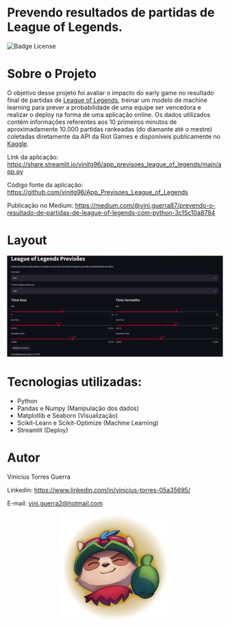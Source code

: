 # Prevendo resultados de partidas de League of Legends.


![Badge License](https://img.shields.io/github/license/vinitg96/Projetos_Data_Science)

# Sobre o Projeto

O objetivo desse projeto foi avaliar o impacto do early game no resultado final de partidas de [League of Legends](https://www.youtube.com/watch?v=mwERJ6qJPuc), treinar um modelo de machine learning para prever a probabilidade de uma equipe ser vencedora e realizar o deploy na forma de uma aplicação online. Os dados utilizados contém informações referentes aos 10 primeiros minutos de aproximadamente 10.000 partidas rankeadas (do diamante até o mestre) coletadas diretamente da API da Riot Games e disponíveis publicamente no [Kaggle](https://www.kaggle.com/bobbyscience/league-of-legends-diamond-ranked-games-10-min).

Link da aplicação: https://share.streamlit.io/vinitg96/app_previsoes_league_of_legends/main/app.py

Código fonte da aplicação: https://github.com/vinitg96/App_Previsoes_League_of_Legends

Publicação no Medium: https://medium.com/@vini.guerra87/prevendo-o-resultado-de-partidas-de-league-of-legends-com-python-3c15c10a8784
# Layout

![Prévia da Imagem](previa.png)

# Tecnologias utilizadas:
- Python
- Pandas e Numpy (Manipulação dos dados)
- Matplotlib e Seaborn (Visualização)
- Scikit-Learn e Scikit-Optimize (Machine Learning)
- Streamlit (Deploy)

# Autor

Vinicius Torres Guerra

Linkedin: https://www.linkedin.com/in/vinicius-torres-05a35695/

E-mail: vini.guerra2@hotmail.com

<p align="center">
<img src="teemo.png"/>
</p>


